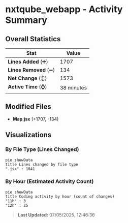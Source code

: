 # nxtqube_webapp - Activity Summary 

## Overall Statistics

| Stat                   | Value                                                             |
| ---------------------- | ----------------------------------------------------------------- |
| **Lines Added** (➕)   | 1707                                          |
| **Lines Removed** (➖) | 134                                        |
| **Net Change** (↕)    | 1573                |
| **Active Time** (⌚)   | 38 minutes |


## Modified Files
- **Map.jsx** (+1707, -134)

## Visualizations

### By File Type (Lines Changed)

```mermaid
pie showData
title Lines changed by file type
".jsx" : 1841
```

### By Hour (Estimated Activity Count)

```mermaid
pie showData
title Coding activity by hour (count of changes)
"11h" : 3
"12h" : 25
```


> **Last Updated:** 07/05/2025, 12:46:36